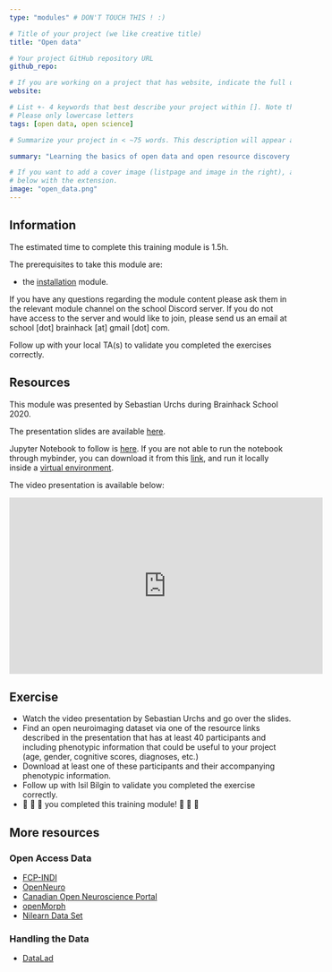 ```yaml
---
type: "modules" # DON'T TOUCH THIS ! :)

# Title of your project (we like creative title)
title: "Open data"

# Your project GitHub repository URL
github_repo:

# If you are working on a project that has website, indicate the full url including "https://" below or leave it empty.
website:

# List +- 4 keywords that best describe your project within []. Note that the project summary also involves a number of key words. Those are listed on top of the [github repository](https://github.com/PSY6983-2021/project_template), click `manage topics`.
# Please only lowercase letters
tags: [open data, open science]

# Summarize your project in < ~75 words. This description will appear at the top of your page and on the list page with other projects..

summary: "Learning the basics of open data and open resource discovery."

# If you want to add a cover image (listpage and image in the right), add it to your directory and indicate the name
# below with the extension.
image: "open_data.png"
---
```

<!-- This is an html comment and this won't appear in the rendered page. You are now editing the "content" area, the core of your description. Everything that you can do in markdown is allowed below. We added a couple of comments to guide your through documenting your progress. -->

## Information

The estimated time to complete this training module is 1.5h.

The prerequisites to take this module are:
 * the [installation](/modules/installation) module.

If you have any questions regarding the module content please ask them in the relevant module channel on the school Discord server. If you do not have access to the server and would like to join, please send us an email at school [dot] brainhack [at] gmail [dot] com.

Follow up with your local TA(s) to validate you completed the exercises correctly.

## Resources
This module was presented by Sebastian Urchs during Brainhack School 2020.

The presentation slides are available [here](https://docs.google.com/presentation/d/19pp-SwWI-Fi72BCsht_7SAj-uFp0-ijBqRc31sy2-Ag).

Jupyter Notebook to follow is [here](https://mybinder.org/v2/gh/school-brainhack/bhs_nilearn_example/HEAD?labpath=nilearn_demo.ipynb). If you are not able to run the notebook through mybinder, you can download it from
this [link](https://github.com/surchs/bhs_nilearn_example/blob/master/nilearn_demo.ipynb), and run it locally inside a [virtual environment](https://virtualenv.pypa.io/en/latest/). 

The video presentation is available below:
<iframe width="560" height="315" src="https://www.youtube.com/embed/OEhgEo5IAmk" title="YouTube video player" frameborder="0" allow="accelerometer; autoplay; clipboard-write; encrypted-media; gyroscope; picture-in-picture" allowfullscreen></iframe>


## Exercise

 * Watch the video presentation by Sebastian Urchs and go over the slides.
 * Find an open neuroimaging dataset via one of the resource links described in the presentation that has at least 40 participants and including phenotypic information that could be useful to your project (age, gender, cognitive scores, diagnoses, etc.)
 * Download at least one  of these participants and their accompanying phenotypic information.
 * Follow up with Isil Bilgin to validate you completed the exercise correctly.
 * 🎉 🎉 🎉 you completed this training module! 🎉 🎉 🎉

## More resources
### Open Access Data
- [FCP-INDI](http://fcon_1000.projects.nitrc.org/)
- [OpenNeuro](https://openneuro.org/)
- [Canadian Open Neuroscience Portal](https://portal.conp.ca/)
- [openMorph](https://github.com/cMadan/openMorph)
- [Nilearn Data Set](https://nilearn.github.io/stable/modules/datasets.html)

### Handling the Data
- [DataLad](http://handbook.datalad.org/en/latest/#)
